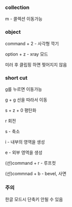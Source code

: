 ### collection

m - 콜렉션 이동가능

### object

command + 2 - 사각형 깍기

option + z - xray 모드

미러 후 클립핑 하면 찢어지지 않음

### short cut

g를 누르면 이동가능

g + g 선을 따라서 이동

s + z + 0 평탄화

r 회전

s - 축소

i - 내부의 영역을 생성

e - 외부 영역을 생성

(선)command + r - 루프컷

(선)commnad + b - bevel, 사면

### 주의

한글 모드시 단축키 안될 수 있음
